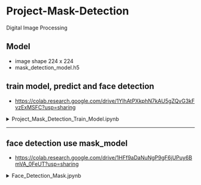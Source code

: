 # Project-Mask-Detection
Digital Image Processing

## Model 
- image shape 224 x 224
- mask_detection_model.h5

## train model, predict and face detection
- https://colab.research.google.com/drive/1YlhAtPXkphN7kAU5gZQvG3kFvzExMSFC?usp=sharing

<details>
<summary> Project_Mask_Detection_Train_Model.ipynb </summary>
<br>
# Introduction

Project Mask Detection training model use machine learning

https://medium.com/analytics-vidhya/what-is-a-pipeline-in-machine-learning-how-to-create-one-bda91d0ceaca

dataset - https://www.kaggle.com/omkargurav/face-mask-dataset


```python
# https://medium.com/super-ai-engineer/kora-%E0%B9%80%E0%B8%84%E0%B8%A3%E0%B8%B7%E0%B9%88%E0%B8%AD%E0%B8%87%E0%B8%A1%E0%B8%B7%E0%B8%AD%E0%B8%94%E0%B8%B5-%E0%B9%86-%E0%B8%AA%E0%B8%B3%E0%B8%AB%E0%B8%A3%E0%B8%B1%E0%B8%9A%E0%B8%84%E0%B8%99%E0%B8%A3%E0%B8%B1%E0%B8%81-google-colab-137c193641c0
!pip install -q kora # https://github.com/korakot/kora
```


```python
from kora import kaggle
kaggle.search('omkargurav/face-mask-dataset')
# https://www.kaggle.com/omkargurav/face-mask-dataset
```




<div>
<style scoped>
    .dataframe tbody tr th:only-of-type {
        vertical-align: middle;
    }

    .dataframe tbody tr th {
        vertical-align: top;
    }

    .dataframe thead th {
        text-align: right;
    }
</style>
<table border="1" class="dataframe">
  <thead>
    <tr style="text-align: right;">
      <th></th>
      <th>ref</th>
      <th>title</th>
      <th>size</th>
      <th>lastUpdated</th>
      <th>downloadCount</th>
    </tr>
  </thead>
  <tbody>
    <tr>
      <th>0</th>
      <td>omkargurav/face-mask-dataset</td>
      <td>Face Mask Detection Dataset</td>
      <td>163MB</td>
      <td>2020-07-31 18:34:42</td>
      <td>5049</td>
    </tr>
  </tbody>
</table>
</div>




```python
kaggle.download('omkargurav/face-mask-dataset')
```

    Downloading face-mask-dataset.zip to /content
     96% 156M/163M [00:01<00:00, 123MB/s]
    100% 163M/163M [00:01<00:00, 129MB/s]
    


```python
import tensorflow as tf
import numpy as np 
```

# Face mask detection using computer vision

## Get data - load dataset

- หน้าที่มีหน้ากาก กับหน้าที่ไม่มีหน้ากาก
- ใช้ภาพทดสอบจาก image_dataset_from_ditectory() ของ keras.preprocssing


```python
!pwd
```

    /content
    


```python
width, height = 224, 224
# mobileNetv2 network
batch_size = 32
data_dir = r"/content/data"
```


```python
training = tf.keras.preprocessing.image_dataset_from_directory(
    data_dir,
    validation_split = 0.3,
    subset = 'training',
    seed = 123,
    image_size = (height, width),
    batch_size = batch_size
)
```

    Found 7553 files belonging to 2 classes.
    Using 5288 files for training.
    


```python
validation = tf.keras.preprocessing.image_dataset_from_directory(
    data_dir,
    validation_split = 0.3,
    subset = 'training',
    seed = 123,
    image_size = (height, width),
    batch_size = batch_size
)
```

    Found 7553 files belonging to 2 classes.
    Using 5288 files for training.
    


```python
classes = training.class_names
print(classes)
print(training)
```

    ['with_mask', 'without_mask']
    <BatchDataset shapes: ((None, 224, 224, 3), (None,)), types: (tf.float32, tf.int32)>
    

## เช็คดูภาพใน ชุดข้อมูล


```python
import matplotlib.pyplot as plt
for images, labels in training.take(1):
  plt.imshow(images[3].numpy().astype('uint8'))
  plt.title(classes[labels[3]])
```


    
<!-- ![png](output_17_0.png) -->
    



```python
for images, labels in training.take(1):
  plt.imshow(images[3].numpy().astype('uint8'))
  plt.title(classes[labels[3]])
```


    
<!-- ![png](output_18_0.png) -->
    


## MobileNetv2 model


```python
from tensorflow.keras.applications import MobileNetV2
```


```python
model = MobileNetV2(weights = 'imagenet')
```

    Downloading data from https://storage.googleapis.com/tensorflow/keras-applications/mobilenet_v2/mobilenet_v2_weights_tf_dim_ordering_tf_kernels_1.0_224.h5
    14540800/14536120 [==============================] - 0s 0us/step
    14548992/14536120 [==============================] - 0s 0us/step
    

## รันโมเดล


```python
model.compile(optimizer='adam',
              loss = tf.keras.losses.SparseCategoricalCrossentropy(from_logits=True),
              metrics = ['accuracy'])
```


```python
model.summary()
```

    Model: "mobilenetv2_1.00_224"
    __________________________________________________________________________________________________
    Layer (type)                    Output Shape         Param #     Connected to                     
    ==================================================================================================
    input_1 (InputLayer)            [(None, 224, 224, 3) 0                                            
    __________________________________________________________________________________________________
    Conv1 (Conv2D)                  (None, 112, 112, 32) 864         input_1[0][0]                    
    __________________________________________________________________________________________________
    bn_Conv1 (BatchNormalization)   (None, 112, 112, 32) 128         Conv1[0][0]                      
    __________________________________________________________________________________________________
    Conv1_relu (ReLU)               (None, 112, 112, 32) 0           bn_Conv1[0][0]                   
    __________________________________________________________________________________________________
    expanded_conv_depthwise (Depthw (None, 112, 112, 32) 288         Conv1_relu[0][0]                 
    __________________________________________________________________________________________________
    expanded_conv_depthwise_BN (Bat (None, 112, 112, 32) 128         expanded_conv_depthwise[0][0]    
    __________________________________________________________________________________________________
    expanded_conv_depthwise_relu (R (None, 112, 112, 32) 0           expanded_conv_depthwise_BN[0][0] 
    __________________________________________________________________________________________________
    expanded_conv_project (Conv2D)  (None, 112, 112, 16) 512         expanded_conv_depthwise_relu[0][0
    __________________________________________________________________________________________________
    expanded_conv_project_BN (Batch (None, 112, 112, 16) 64          expanded_conv_project[0][0]      
    __________________________________________________________________________________________________
    block_1_expand (Conv2D)         (None, 112, 112, 96) 1536        expanded_conv_project_BN[0][0]   
    __________________________________________________________________________________________________
    block_1_expand_BN (BatchNormali (None, 112, 112, 96) 384         block_1_expand[0][0]             
    __________________________________________________________________________________________________
    block_1_expand_relu (ReLU)      (None, 112, 112, 96) 0           block_1_expand_BN[0][0]          
    __________________________________________________________________________________________________
    block_1_pad (ZeroPadding2D)     (None, 113, 113, 96) 0           block_1_expand_relu[0][0]        
    __________________________________________________________________________________________________
    block_1_depthwise (DepthwiseCon (None, 56, 56, 96)   864         block_1_pad[0][0]                
    __________________________________________________________________________________________________
    block_1_depthwise_BN (BatchNorm (None, 56, 56, 96)   384         block_1_depthwise[0][0]          
    __________________________________________________________________________________________________
    block_1_depthwise_relu (ReLU)   (None, 56, 56, 96)   0           block_1_depthwise_BN[0][0]       
    __________________________________________________________________________________________________
    block_1_project (Conv2D)        (None, 56, 56, 24)   2304        block_1_depthwise_relu[0][0]     
    __________________________________________________________________________________________________
    block_1_project_BN (BatchNormal (None, 56, 56, 24)   96          block_1_project[0][0]            
    __________________________________________________________________________________________________
    block_2_expand (Conv2D)         (None, 56, 56, 144)  3456        block_1_project_BN[0][0]         
    __________________________________________________________________________________________________
    block_2_expand_BN (BatchNormali (None, 56, 56, 144)  576         block_2_expand[0][0]             
    __________________________________________________________________________________________________
    block_2_expand_relu (ReLU)      (None, 56, 56, 144)  0           block_2_expand_BN[0][0]          
    __________________________________________________________________________________________________
    block_2_depthwise (DepthwiseCon (None, 56, 56, 144)  1296        block_2_expand_relu[0][0]        
    __________________________________________________________________________________________________
    block_2_depthwise_BN (BatchNorm (None, 56, 56, 144)  576         block_2_depthwise[0][0]          
    __________________________________________________________________________________________________
    block_2_depthwise_relu (ReLU)   (None, 56, 56, 144)  0           block_2_depthwise_BN[0][0]       
    __________________________________________________________________________________________________
    block_2_project (Conv2D)        (None, 56, 56, 24)   3456        block_2_depthwise_relu[0][0]     
    __________________________________________________________________________________________________
    block_2_project_BN (BatchNormal (None, 56, 56, 24)   96          block_2_project[0][0]            
    __________________________________________________________________________________________________
    block_2_add (Add)               (None, 56, 56, 24)   0           block_1_project_BN[0][0]         
                                                                     block_2_project_BN[0][0]         
    __________________________________________________________________________________________________
    block_3_expand (Conv2D)         (None, 56, 56, 144)  3456        block_2_add[0][0]                
    __________________________________________________________________________________________________
    block_3_expand_BN (BatchNormali (None, 56, 56, 144)  576         block_3_expand[0][0]             
    __________________________________________________________________________________________________
    block_3_expand_relu (ReLU)      (None, 56, 56, 144)  0           block_3_expand_BN[0][0]          
    __________________________________________________________________________________________________
    block_3_pad (ZeroPadding2D)     (None, 57, 57, 144)  0           block_3_expand_relu[0][0]        
    __________________________________________________________________________________________________
    block_3_depthwise (DepthwiseCon (None, 28, 28, 144)  1296        block_3_pad[0][0]                
    __________________________________________________________________________________________________
    block_3_depthwise_BN (BatchNorm (None, 28, 28, 144)  576         block_3_depthwise[0][0]          
    __________________________________________________________________________________________________
    block_3_depthwise_relu (ReLU)   (None, 28, 28, 144)  0           block_3_depthwise_BN[0][0]       
    __________________________________________________________________________________________________
    block_3_project (Conv2D)        (None, 28, 28, 32)   4608        block_3_depthwise_relu[0][0]     
    __________________________________________________________________________________________________
    block_3_project_BN (BatchNormal (None, 28, 28, 32)   128         block_3_project[0][0]            
    __________________________________________________________________________________________________
    block_4_expand (Conv2D)         (None, 28, 28, 192)  6144        block_3_project_BN[0][0]         
    __________________________________________________________________________________________________
    block_4_expand_BN (BatchNormali (None, 28, 28, 192)  768         block_4_expand[0][0]             
    __________________________________________________________________________________________________
    block_4_expand_relu (ReLU)      (None, 28, 28, 192)  0           block_4_expand_BN[0][0]          
    __________________________________________________________________________________________________
    block_4_depthwise (DepthwiseCon (None, 28, 28, 192)  1728        block_4_expand_relu[0][0]        
    __________________________________________________________________________________________________
    block_4_depthwise_BN (BatchNorm (None, 28, 28, 192)  768         block_4_depthwise[0][0]          
    __________________________________________________________________________________________________
    block_4_depthwise_relu (ReLU)   (None, 28, 28, 192)  0           block_4_depthwise_BN[0][0]       
    __________________________________________________________________________________________________
    block_4_project (Conv2D)        (None, 28, 28, 32)   6144        block_4_depthwise_relu[0][0]     
    __________________________________________________________________________________________________
    block_4_project_BN (BatchNormal (None, 28, 28, 32)   128         block_4_project[0][0]            
    __________________________________________________________________________________________________
    block_4_add (Add)               (None, 28, 28, 32)   0           block_3_project_BN[0][0]         
                                                                     block_4_project_BN[0][0]         
    __________________________________________________________________________________________________
    block_5_expand (Conv2D)         (None, 28, 28, 192)  6144        block_4_add[0][0]                
    __________________________________________________________________________________________________
    block_5_expand_BN (BatchNormali (None, 28, 28, 192)  768         block_5_expand[0][0]             
    __________________________________________________________________________________________________
    block_5_expand_relu (ReLU)      (None, 28, 28, 192)  0           block_5_expand_BN[0][0]          
    __________________________________________________________________________________________________
    block_5_depthwise (DepthwiseCon (None, 28, 28, 192)  1728        block_5_expand_relu[0][0]        
    __________________________________________________________________________________________________
    block_5_depthwise_BN (BatchNorm (None, 28, 28, 192)  768         block_5_depthwise[0][0]          
    __________________________________________________________________________________________________
    block_5_depthwise_relu (ReLU)   (None, 28, 28, 192)  0           block_5_depthwise_BN[0][0]       
    __________________________________________________________________________________________________
    block_5_project (Conv2D)        (None, 28, 28, 32)   6144        block_5_depthwise_relu[0][0]     
    __________________________________________________________________________________________________
    block_5_project_BN (BatchNormal (None, 28, 28, 32)   128         block_5_project[0][0]            
    __________________________________________________________________________________________________
    block_5_add (Add)               (None, 28, 28, 32)   0           block_4_add[0][0]                
                                                                     block_5_project_BN[0][0]         
    __________________________________________________________________________________________________
    block_6_expand (Conv2D)         (None, 28, 28, 192)  6144        block_5_add[0][0]                
    __________________________________________________________________________________________________
    block_6_expand_BN (BatchNormali (None, 28, 28, 192)  768         block_6_expand[0][0]             
    __________________________________________________________________________________________________
    block_6_expand_relu (ReLU)      (None, 28, 28, 192)  0           block_6_expand_BN[0][0]          
    __________________________________________________________________________________________________
    block_6_pad (ZeroPadding2D)     (None, 29, 29, 192)  0           block_6_expand_relu[0][0]        
    __________________________________________________________________________________________________
    block_6_depthwise (DepthwiseCon (None, 14, 14, 192)  1728        block_6_pad[0][0]                
    __________________________________________________________________________________________________
    block_6_depthwise_BN (BatchNorm (None, 14, 14, 192)  768         block_6_depthwise[0][0]          
    __________________________________________________________________________________________________
    block_6_depthwise_relu (ReLU)   (None, 14, 14, 192)  0           block_6_depthwise_BN[0][0]       
    __________________________________________________________________________________________________
    block_6_project (Conv2D)        (None, 14, 14, 64)   12288       block_6_depthwise_relu[0][0]     
    __________________________________________________________________________________________________
    block_6_project_BN (BatchNormal (None, 14, 14, 64)   256         block_6_project[0][0]            
    __________________________________________________________________________________________________
    block_7_expand (Conv2D)         (None, 14, 14, 384)  24576       block_6_project_BN[0][0]         
    __________________________________________________________________________________________________
    block_7_expand_BN (BatchNormali (None, 14, 14, 384)  1536        block_7_expand[0][0]             
    __________________________________________________________________________________________________
    block_7_expand_relu (ReLU)      (None, 14, 14, 384)  0           block_7_expand_BN[0][0]          
    __________________________________________________________________________________________________
    block_7_depthwise (DepthwiseCon (None, 14, 14, 384)  3456        block_7_expand_relu[0][0]        
    __________________________________________________________________________________________________
    block_7_depthwise_BN (BatchNorm (None, 14, 14, 384)  1536        block_7_depthwise[0][0]          
    __________________________________________________________________________________________________
    block_7_depthwise_relu (ReLU)   (None, 14, 14, 384)  0           block_7_depthwise_BN[0][0]       
    __________________________________________________________________________________________________
    block_7_project (Conv2D)        (None, 14, 14, 64)   24576       block_7_depthwise_relu[0][0]     
    __________________________________________________________________________________________________
    block_7_project_BN (BatchNormal (None, 14, 14, 64)   256         block_7_project[0][0]            
    __________________________________________________________________________________________________
    block_7_add (Add)               (None, 14, 14, 64)   0           block_6_project_BN[0][0]         
                                                                     block_7_project_BN[0][0]         
    __________________________________________________________________________________________________
    block_8_expand (Conv2D)         (None, 14, 14, 384)  24576       block_7_add[0][0]                
    __________________________________________________________________________________________________
    block_8_expand_BN (BatchNormali (None, 14, 14, 384)  1536        block_8_expand[0][0]             
    __________________________________________________________________________________________________
    block_8_expand_relu (ReLU)      (None, 14, 14, 384)  0           block_8_expand_BN[0][0]          
    __________________________________________________________________________________________________
    block_8_depthwise (DepthwiseCon (None, 14, 14, 384)  3456        block_8_expand_relu[0][0]        
    __________________________________________________________________________________________________
    block_8_depthwise_BN (BatchNorm (None, 14, 14, 384)  1536        block_8_depthwise[0][0]          
    __________________________________________________________________________________________________
    block_8_depthwise_relu (ReLU)   (None, 14, 14, 384)  0           block_8_depthwise_BN[0][0]       
    __________________________________________________________________________________________________
    block_8_project (Conv2D)        (None, 14, 14, 64)   24576       block_8_depthwise_relu[0][0]     
    __________________________________________________________________________________________________
    block_8_project_BN (BatchNormal (None, 14, 14, 64)   256         block_8_project[0][0]            
    __________________________________________________________________________________________________
    block_8_add (Add)               (None, 14, 14, 64)   0           block_7_add[0][0]                
                                                                     block_8_project_BN[0][0]         
    __________________________________________________________________________________________________
    block_9_expand (Conv2D)         (None, 14, 14, 384)  24576       block_8_add[0][0]                
    __________________________________________________________________________________________________
    block_9_expand_BN (BatchNormali (None, 14, 14, 384)  1536        block_9_expand[0][0]             
    __________________________________________________________________________________________________
    block_9_expand_relu (ReLU)      (None, 14, 14, 384)  0           block_9_expand_BN[0][0]          
    __________________________________________________________________________________________________
    block_9_depthwise (DepthwiseCon (None, 14, 14, 384)  3456        block_9_expand_relu[0][0]        
    __________________________________________________________________________________________________
    block_9_depthwise_BN (BatchNorm (None, 14, 14, 384)  1536        block_9_depthwise[0][0]          
    __________________________________________________________________________________________________
    block_9_depthwise_relu (ReLU)   (None, 14, 14, 384)  0           block_9_depthwise_BN[0][0]       
    __________________________________________________________________________________________________
    block_9_project (Conv2D)        (None, 14, 14, 64)   24576       block_9_depthwise_relu[0][0]     
    __________________________________________________________________________________________________
    block_9_project_BN (BatchNormal (None, 14, 14, 64)   256         block_9_project[0][0]            
    __________________________________________________________________________________________________
    block_9_add (Add)               (None, 14, 14, 64)   0           block_8_add[0][0]                
                                                                     block_9_project_BN[0][0]         
    __________________________________________________________________________________________________
    block_10_expand (Conv2D)        (None, 14, 14, 384)  24576       block_9_add[0][0]                
    __________________________________________________________________________________________________
    block_10_expand_BN (BatchNormal (None, 14, 14, 384)  1536        block_10_expand[0][0]            
    __________________________________________________________________________________________________
    block_10_expand_relu (ReLU)     (None, 14, 14, 384)  0           block_10_expand_BN[0][0]         
    __________________________________________________________________________________________________
    block_10_depthwise (DepthwiseCo (None, 14, 14, 384)  3456        block_10_expand_relu[0][0]       
    __________________________________________________________________________________________________
    block_10_depthwise_BN (BatchNor (None, 14, 14, 384)  1536        block_10_depthwise[0][0]         
    __________________________________________________________________________________________________
    block_10_depthwise_relu (ReLU)  (None, 14, 14, 384)  0           block_10_depthwise_BN[0][0]      
    __________________________________________________________________________________________________
    block_10_project (Conv2D)       (None, 14, 14, 96)   36864       block_10_depthwise_relu[0][0]    
    __________________________________________________________________________________________________
    block_10_project_BN (BatchNorma (None, 14, 14, 96)   384         block_10_project[0][0]           
    __________________________________________________________________________________________________
    block_11_expand (Conv2D)        (None, 14, 14, 576)  55296       block_10_project_BN[0][0]        
    __________________________________________________________________________________________________
    block_11_expand_BN (BatchNormal (None, 14, 14, 576)  2304        block_11_expand[0][0]            
    __________________________________________________________________________________________________
    block_11_expand_relu (ReLU)     (None, 14, 14, 576)  0           block_11_expand_BN[0][0]         
    __________________________________________________________________________________________________
    block_11_depthwise (DepthwiseCo (None, 14, 14, 576)  5184        block_11_expand_relu[0][0]       
    __________________________________________________________________________________________________
    block_11_depthwise_BN (BatchNor (None, 14, 14, 576)  2304        block_11_depthwise[0][0]         
    __________________________________________________________________________________________________
    block_11_depthwise_relu (ReLU)  (None, 14, 14, 576)  0           block_11_depthwise_BN[0][0]      
    __________________________________________________________________________________________________
    block_11_project (Conv2D)       (None, 14, 14, 96)   55296       block_11_depthwise_relu[0][0]    
    __________________________________________________________________________________________________
    block_11_project_BN (BatchNorma (None, 14, 14, 96)   384         block_11_project[0][0]           
    __________________________________________________________________________________________________
    block_11_add (Add)              (None, 14, 14, 96)   0           block_10_project_BN[0][0]        
                                                                     block_11_project_BN[0][0]        
    __________________________________________________________________________________________________
    block_12_expand (Conv2D)        (None, 14, 14, 576)  55296       block_11_add[0][0]               
    __________________________________________________________________________________________________
    block_12_expand_BN (BatchNormal (None, 14, 14, 576)  2304        block_12_expand[0][0]            
    __________________________________________________________________________________________________
    block_12_expand_relu (ReLU)     (None, 14, 14, 576)  0           block_12_expand_BN[0][0]         
    __________________________________________________________________________________________________
    block_12_depthwise (DepthwiseCo (None, 14, 14, 576)  5184        block_12_expand_relu[0][0]       
    __________________________________________________________________________________________________
    block_12_depthwise_BN (BatchNor (None, 14, 14, 576)  2304        block_12_depthwise[0][0]         
    __________________________________________________________________________________________________
    block_12_depthwise_relu (ReLU)  (None, 14, 14, 576)  0           block_12_depthwise_BN[0][0]      
    __________________________________________________________________________________________________
    block_12_project (Conv2D)       (None, 14, 14, 96)   55296       block_12_depthwise_relu[0][0]    
    __________________________________________________________________________________________________
    block_12_project_BN (BatchNorma (None, 14, 14, 96)   384         block_12_project[0][0]           
    __________________________________________________________________________________________________
    block_12_add (Add)              (None, 14, 14, 96)   0           block_11_add[0][0]               
                                                                     block_12_project_BN[0][0]        
    __________________________________________________________________________________________________
    block_13_expand (Conv2D)        (None, 14, 14, 576)  55296       block_12_add[0][0]               
    __________________________________________________________________________________________________
    block_13_expand_BN (BatchNormal (None, 14, 14, 576)  2304        block_13_expand[0][0]            
    __________________________________________________________________________________________________
    block_13_expand_relu (ReLU)     (None, 14, 14, 576)  0           block_13_expand_BN[0][0]         
    __________________________________________________________________________________________________
    block_13_pad (ZeroPadding2D)    (None, 15, 15, 576)  0           block_13_expand_relu[0][0]       
    __________________________________________________________________________________________________
    block_13_depthwise (DepthwiseCo (None, 7, 7, 576)    5184        block_13_pad[0][0]               
    __________________________________________________________________________________________________
    block_13_depthwise_BN (BatchNor (None, 7, 7, 576)    2304        block_13_depthwise[0][0]         
    __________________________________________________________________________________________________
    block_13_depthwise_relu (ReLU)  (None, 7, 7, 576)    0           block_13_depthwise_BN[0][0]      
    __________________________________________________________________________________________________
    block_13_project (Conv2D)       (None, 7, 7, 160)    92160       block_13_depthwise_relu[0][0]    
    __________________________________________________________________________________________________
    block_13_project_BN (BatchNorma (None, 7, 7, 160)    640         block_13_project[0][0]           
    __________________________________________________________________________________________________
    block_14_expand (Conv2D)        (None, 7, 7, 960)    153600      block_13_project_BN[0][0]        
    __________________________________________________________________________________________________
    block_14_expand_BN (BatchNormal (None, 7, 7, 960)    3840        block_14_expand[0][0]            
    __________________________________________________________________________________________________
    block_14_expand_relu (ReLU)     (None, 7, 7, 960)    0           block_14_expand_BN[0][0]         
    __________________________________________________________________________________________________
    block_14_depthwise (DepthwiseCo (None, 7, 7, 960)    8640        block_14_expand_relu[0][0]       
    __________________________________________________________________________________________________
    block_14_depthwise_BN (BatchNor (None, 7, 7, 960)    3840        block_14_depthwise[0][0]         
    __________________________________________________________________________________________________
    block_14_depthwise_relu (ReLU)  (None, 7, 7, 960)    0           block_14_depthwise_BN[0][0]      
    __________________________________________________________________________________________________
    block_14_project (Conv2D)       (None, 7, 7, 160)    153600      block_14_depthwise_relu[0][0]    
    __________________________________________________________________________________________________
    block_14_project_BN (BatchNorma (None, 7, 7, 160)    640         block_14_project[0][0]           
    __________________________________________________________________________________________________
    block_14_add (Add)              (None, 7, 7, 160)    0           block_13_project_BN[0][0]        
                                                                     block_14_project_BN[0][0]        
    __________________________________________________________________________________________________
    block_15_expand (Conv2D)        (None, 7, 7, 960)    153600      block_14_add[0][0]               
    __________________________________________________________________________________________________
    block_15_expand_BN (BatchNormal (None, 7, 7, 960)    3840        block_15_expand[0][0]            
    __________________________________________________________________________________________________
    block_15_expand_relu (ReLU)     (None, 7, 7, 960)    0           block_15_expand_BN[0][0]         
    __________________________________________________________________________________________________
    block_15_depthwise (DepthwiseCo (None, 7, 7, 960)    8640        block_15_expand_relu[0][0]       
    __________________________________________________________________________________________________
    block_15_depthwise_BN (BatchNor (None, 7, 7, 960)    3840        block_15_depthwise[0][0]         
    __________________________________________________________________________________________________
    block_15_depthwise_relu (ReLU)  (None, 7, 7, 960)    0           block_15_depthwise_BN[0][0]      
    __________________________________________________________________________________________________
    block_15_project (Conv2D)       (None, 7, 7, 160)    153600      block_15_depthwise_relu[0][0]    
    __________________________________________________________________________________________________
    block_15_project_BN (BatchNorma (None, 7, 7, 160)    640         block_15_project[0][0]           
    __________________________________________________________________________________________________
    block_15_add (Add)              (None, 7, 7, 160)    0           block_14_add[0][0]               
                                                                     block_15_project_BN[0][0]        
    __________________________________________________________________________________________________
    block_16_expand (Conv2D)        (None, 7, 7, 960)    153600      block_15_add[0][0]               
    __________________________________________________________________________________________________
    block_16_expand_BN (BatchNormal (None, 7, 7, 960)    3840        block_16_expand[0][0]            
    __________________________________________________________________________________________________
    block_16_expand_relu (ReLU)     (None, 7, 7, 960)    0           block_16_expand_BN[0][0]         
    __________________________________________________________________________________________________
    block_16_depthwise (DepthwiseCo (None, 7, 7, 960)    8640        block_16_expand_relu[0][0]       
    __________________________________________________________________________________________________
    block_16_depthwise_BN (BatchNor (None, 7, 7, 960)    3840        block_16_depthwise[0][0]         
    __________________________________________________________________________________________________
    block_16_depthwise_relu (ReLU)  (None, 7, 7, 960)    0           block_16_depthwise_BN[0][0]      
    __________________________________________________________________________________________________
    block_16_project (Conv2D)       (None, 7, 7, 320)    307200      block_16_depthwise_relu[0][0]    
    __________________________________________________________________________________________________
    block_16_project_BN (BatchNorma (None, 7, 7, 320)    1280        block_16_project[0][0]           
    __________________________________________________________________________________________________
    Conv_1 (Conv2D)                 (None, 7, 7, 1280)   409600      block_16_project_BN[0][0]        
    __________________________________________________________________________________________________
    Conv_1_bn (BatchNormalization)  (None, 7, 7, 1280)   5120        Conv_1[0][0]                     
    __________________________________________________________________________________________________
    out_relu (ReLU)                 (None, 7, 7, 1280)   0           Conv_1_bn[0][0]                  
    __________________________________________________________________________________________________
    global_average_pooling2d (Globa (None, 1280)         0           out_relu[0][0]                   
    __________________________________________________________________________________________________
    predictions (Dense)             (None, 1000)         1281000     global_average_pooling2d[0][0]   
    ==================================================================================================
    Total params: 3,538,984
    Trainable params: 3,504,872
    Non-trainable params: 34,112
    __________________________________________________________________________________________________
    


```python

```

# Training the model

https://keras.rstudio.com/reference/fit.html#arguments

validation_data	
Data on which to evaluate the loss and any model metrics at the end of each epoch. The model will not be trained on this data. This could be a list (x_val, y_val) or a list (x_val, y_val, val_sample_weights). validation_data will override validation_split.


- หมายถึง ข้อมูลการตรวจสอบ ประเมินค่า loss และ model metrics เมื่อจบ epoch


epochs
Number of epochs to train the model. Note that in conjunction with initial_epoch, epochs is to be understood as "final epoch". The model is not trained for a number of iterations given by epochs, but merely until the epoch of index epochs is reached.

- epochs	คือ จำนวนครั้งในการฝึกโมเดล


```python
# train 3 ครั้ง
# face_mask_detection = model.fit(training, validation_data= validation, epochs=3)
```


```python
# train 1 ครั้ง
face_mask_detection = model.fit(training, validation_data= validation, epochs=1)
```


```python
face_mask_detection = model.fit(training, validation_data= validation, epochs=3)
```

    Epoch 1/3
    

    /usr/local/lib/python3.7/dist-packages/keras/backend.py:4907: UserWarning: "`sparse_categorical_crossentropy` received `from_logits=True`, but the `output` argument was produced by a sigmoid or softmax activation and thus does not represent logits. Was this intended?"
      '"`sparse_categorical_crossentropy` received `from_logits=True`, but '
    

    166/166 [==============================] - 1161s 7s/step - loss: 0.1547 - accuracy: 0.9703 - val_loss: 4.2973 - val_accuracy: 0.8050
    Epoch 2/3
    166/166 [==============================] - 1147s 7s/step - loss: 0.0549 - accuracy: 0.9837 - val_loss: 0.6734 - val_accuracy: 0.9276
    Epoch 3/3
    166/166 [==============================] - 1150s 7s/step - loss: 0.0243 - accuracy: 0.9930 - val_loss: 1.1814 - val_accuracy: 0.8561
    

- ETA คือเวลาที่คาดว่า กำลังจะเสร็จ
- loss คือ ค่าความสูญเสีย (ผิดพลาด) 
- accuracy คือค่าความถูกต้อง

# Predicting


```python
from google.colab import files

uploaded = files.upload()

# for fn in uploaded.keys():
#   print('User uploaded file "{name}" with length {length} bytes'.format(
#       name=fn, length=len(uploaded[fn])))
```



<input type="file" id="files-bae91907-4253-4a53-8e38-8fd855ffdcec" name="files[]" multiple disabled
   style="border:none" />
<output id="result-bae91907-4253-4a53-8e38-8fd855ffdcec">
 Upload widget is only available when the cell has been executed in the
 current browser session. Please rerun this cell to enable.
 </output>
 <script src="/nbextensions/google.colab/files.js"></script> 


    Saving testimg.jpg to testimg.jpg
    


```python

# โหลดภาพมา
# image = tf.keras.preprocessing.image.load_img(image_path)
img = tf.keras.preprocessing.image.load_img('testimg.jpg', target_size=(height, width))

# แปลงเป็น array
image_array = tf.keras.preprocessing.image.img_to_array(img)
# ขยายมิติภาพเพื่อให้ fit กับ model
image_array = tf.expand_dims(image_array, 0)

# เช็ค shape ภาพ
image_array.shape
```




    TensorShape([1, 224, 224, 3])




```python
import random 
predictions = model.predict(image_array)
score = tf.nn.softmax(predictions[0])

for i in range(15):
  ran = random.randint(1, len(score))
  res= score[ran]*100000
  print(res)
print(type(res))

```

    tf.Tensor(99.828476, shape=(), dtype=float32)
    tf.Tensor(99.828476, shape=(), dtype=float32)
    tf.Tensor(99.828476, shape=(), dtype=float32)
    tf.Tensor(99.828476, shape=(), dtype=float32)
    tf.Tensor(99.828476, shape=(), dtype=float32)
    tf.Tensor(99.828476, shape=(), dtype=float32)
    tf.Tensor(99.828476, shape=(), dtype=float32)
    tf.Tensor(99.828476, shape=(), dtype=float32)
    tf.Tensor(99.828476, shape=(), dtype=float32)
    tf.Tensor(99.828476, shape=(), dtype=float32)
    tf.Tensor(99.828476, shape=(), dtype=float32)
    tf.Tensor(99.828476, shape=(), dtype=float32)
    tf.Tensor(99.828476, shape=(), dtype=float32)
    tf.Tensor(99.828476, shape=(), dtype=float32)
    tf.Tensor(99.828476, shape=(), dtype=float32)
    <class 'tensorflow.python.framework.ops.EagerTensor'>
    

*Save the model*


```python
model.save('mask_detection_model', save_format='h5')
```

    /usr/local/lib/python3.7/dist-packages/keras/utils/generic_utils.py:497: CustomMaskWarning: Custom mask layers require a config and must override get_config. When loading, the custom mask layer must be passed to the custom_objects argument.
      category=CustomMaskWarning)
    

# Face Detection

reference videocapture
  - AI บ้าน บ้าน (รศ.ดร.ปริญญา สงวนสัตย์)

- https://www.youtube.com/watch?v=1VziTgVt4GQ&t=11s

- https://colab.research.google.com/drive/1v4zM9Gcxt6r5pHGN8HS6CYsLTt1VoZsG



```python
from IPython.display import display, Javascript
from google.colab.output import eval_js
from base64 import b64decode, b64encode
import numpy as np
from PIL import Image
import io
```


```python
# haarcascade
!wget https://raw.githubusercontent.com/opencv/opencv/master/data/haarcascades/haarcascade_frontalface_default.xml
# load model
!wget https://raw.githubusercontent.com/lacakp/Project-Mask-Detection/main/mask_detection_model.h5
```

    --2021-09-24 12:26:35--  https://raw.githubusercontent.com/opencv/opencv/master/data/haarcascades/haarcascade_frontalface_default.xml
    Resolving raw.githubusercontent.com (raw.githubusercontent.com)... 185.199.108.133, 185.199.109.133, 185.199.110.133, ...
    Connecting to raw.githubusercontent.com (raw.githubusercontent.com)|185.199.108.133|:443... connected.
    HTTP request sent, awaiting response... 200 OK
    Length: 930127 (908K) [text/plain]
    Saving to: ‘haarcascade_frontalface_default.xml.1’
    
    haarcascade_frontal 100%[===================>] 908.33K  --.-KB/s    in 0.05s   
    
    2021-09-24 12:26:35 (19.1 MB/s) - ‘haarcascade_frontalface_default.xml.1’ saved [930127/930127]
    
    --2021-09-24 12:26:35--  https://raw.githubusercontent.com/lacakp/Project-Mask-Detection/main/mask_detection_model.h5
    Resolving raw.githubusercontent.com (raw.githubusercontent.com)... 185.199.108.133, 185.199.110.133, 185.199.109.133, ...
    Connecting to raw.githubusercontent.com (raw.githubusercontent.com)|185.199.108.133|:443... connected.
    HTTP request sent, awaiting response... 200 OK
    Length: 43065952 (41M) [application/octet-stream]
    Saving to: ‘mask_detection_model.h5.1’
    
    mask_detection_mode 100%[===================>]  41.07M   137MB/s    in 0.3s    
    
    2021-09-24 12:26:35 (137 MB/s) - ‘mask_detection_model.h5.1’ saved [43065952/43065952]
    
    


```python
## โค้ด สำหรับวิดีโอแคปเจอร์

def VideoCapture():
  js = Javascript('''
    async function create(){
      div = document.createElement('div');
      document.body.appendChild(div);

      video = document.createElement('video');
      video.setAttribute('playsinline', '');

      div.appendChild(video);

      stream = await navigator.mediaDevices.getUserMedia({video: {facingMode: "environment"}});
      video.srcObject = stream;

      await video.play();

      canvas =  document.createElement('canvas');
      canvas.width = video.videoWidth;
      canvas.height = video.videoHeight;
      canvas.getContext('2d').drawImage(video, 0, 0);

      div_out = document.createElement('div');
      document.body.appendChild(div_out);
      img = document.createElement('img');
      div_out.appendChild(img);
    }

    async function capture(){
        return await new Promise(function(resolve, reject){
            pendingResolve = resolve;
            canvas.getContext('2d').drawImage(video, 0, 0);
            result = canvas.toDataURL('image/jpeg', 0.8);
            pendingResolve(result);
        })
    }

    function showimg(imgb64){
        img.src = "data:image/jpg;base64," + imgb64;
    }

  ''')
  display(js)

def byte2image(byte):
  jpeg = b64decode(byte.split(',')[1])
  im = Image.open(io.BytesIO(jpeg))
  return np.array(im)

def image2byte(image):
  image = Image.fromarray(image)
  buffer = io.BytesIO()
  image.save(buffer, 'jpeg')
  buffer.seek(0)
  x = b64encode(buffer.read()).decode('utf-8')
  return x

```


```python
import cv2
import numpy as np
from keras.models import load_model
import tensorflow as tf

model = load_model("./mask_detection_model.h5")
face_detector = cv2.CascadeClassifier('haarcascade_frontalface_default.xml')
# classifier = cv2.CascadeClassifier('haarcascade_frontalface_default.xml')
```


```python
from google.colab.patches import cv2_imshow
import time
# model shape  shape=(None, 224, 224, 3)

labels_dict={0:'without mask',1:'mask'}
color_dict={0:(0,0,255),1:(0,255,0)}

VideoCapture()
eval_js('create()')

while True:
    byte = eval_js('capture()')
    frame = byte2image(byte)
    frame=cv2.flip(frame,1,1) # สลับเพื่อให้ไม่เหมือนกระจก
    # gray = cv2.cvtColor(frame, cv2.COLOR_RGB2GRAY)
    new_img = cv2.resize(frame, (frame.shape[1] // 1, frame.shape[0] // 1)) # resize
    # สำหรับตรวจจับใบหน้า
    faces = face_detector.detectMultiScale(new_img)
    for x, y, w, h in faces:
      face_img = new_img[y:x+h, x:x+w] # ดึงพิกัดใบหน้า
      resized = cv2.resize(face_img, (224, 224)) # ให้ภาพใบหน้า fit กับโมเดล (224,224)
      img_array = tf.keras.preprocessing.image.img_to_array(resized) # แปลงใบหน้าเป็น array
      img_array = tf.expand_dims(img_array, 0) #ขยายมิติภาพฟิตกับโมดล
      predictions = model.predict(img_array) # ทำนายบน ROI (Region of Interest)
      score = tf.nn.softmax(predictions[0]) # ผลลัพธ์
      label = np.argmax(score)

      if label == 0:
        cv2.rectangle(new_img, (x, y), (x+w, y+h), (0, 255, 0), 2)
        cv2.putText(new_img, "mask", (x, y), cv2.FONT_HERSHEY_SIMPLEX, 0.8, (0, 255, 0), 2)
      elif label == 1:
        cv2.rectangle(new_img, (x, y), (x+w, y+h), (0, 255, 0), 2)
        cv2.putText(new_img, "No mask", (x, y), cv2.FONT_HERSHEY_SIMPLEX, 0.8, (0, 255, 0), 2)
      else:
        None
      # pass
      # แสดงผลหลังจากทำนาย
      new_img = cv2.cvtColor(new_img, cv2.COLOR_BGR2RGB)
      cv2_imshow(new_img)
      # eval_js('showimg("{}")'.format(image2byte(new_img)))
      print(np.argmax(score), 100 * np.max(score))
      time.sleep(1)

    eval_js('showimg("{}")'.format(image2byte(frame)))

```


```python
|
```
</details> 

        
-----------------------------------------------------------------------------------------------------------

## face detection use mask_model
- https://colab.research.google.com/drive/1HFf9aDaNuNgP9gF6jUPuy6BmVA_0FeUT?usp=sharing

<details>
<summary>Face_Detection_Mask.jpynb</summary>
<br>

# Face Detection Mask

reference videocapture
  - AI บ้าน บ้าน (รศ.ดร.ปริญญา สงวนสัตย์)

- https://www.youtube.com/watch?v=1VziTgVt4GQ&t=11s

- https://colab.research.google.com/drive/1v4zM9Gcxt6r5pHGN8HS6CYsLTt1VoZsG



```python
from IPython.display import display, Javascript
from google.colab.output import eval_js
from base64 import b64decode, b64encode
import numpy as np
from PIL import Image
import io
```


```python
# haarcascade
!wget https://raw.githubusercontent.com/opencv/opencv/master/data/haarcascades/haarcascade_frontalface_default.xml
# load model
!wget https://raw.githubusercontent.com/lacakp/Project-Mask-Detection/main/mask_detection_model.h5
```

    --2021-09-24 12:26:35--  https://raw.githubusercontent.com/opencv/opencv/master/data/haarcascades/haarcascade_frontalface_default.xml
    Resolving raw.githubusercontent.com (raw.githubusercontent.com)... 185.199.108.133, 185.199.109.133, 185.199.110.133, ...
    Connecting to raw.githubusercontent.com (raw.githubusercontent.com)|185.199.108.133|:443... connected.
    HTTP request sent, awaiting response... 200 OK
    Length: 930127 (908K) [text/plain]
    Saving to: ‘haarcascade_frontalface_default.xml.1’
    
    haarcascade_frontal 100%[===================>] 908.33K  --.-KB/s    in 0.05s   
    
    2021-09-24 12:26:35 (19.1 MB/s) - ‘haarcascade_frontalface_default.xml.1’ saved [930127/930127]
    
    --2021-09-24 12:26:35--  https://raw.githubusercontent.com/lacakp/Project-Mask-Detection/main/mask_detection_model.h5
    Resolving raw.githubusercontent.com (raw.githubusercontent.com)... 185.199.108.133, 185.199.110.133, 185.199.109.133, ...
    Connecting to raw.githubusercontent.com (raw.githubusercontent.com)|185.199.108.133|:443... connected.
    HTTP request sent, awaiting response... 200 OK
    Length: 43065952 (41M) [application/octet-stream]
    Saving to: ‘mask_detection_model.h5.1’
    
    mask_detection_mode 100%[===================>]  41.07M   137MB/s    in 0.3s    
    
    2021-09-24 12:26:35 (137 MB/s) - ‘mask_detection_model.h5.1’ saved [43065952/43065952]
    
    


```python
## โค้ด สำหรับวิดีโอแคปเจอร์

def VideoCapture():
  js = Javascript('''
    async function create(){
      div = document.createElement('div');
      document.body.appendChild(div);

      video = document.createElement('video');
      video.setAttribute('playsinline', '');

      div.appendChild(video);

      stream = await navigator.mediaDevices.getUserMedia({video: {facingMode: "environment"}});
      video.srcObject = stream;

      await video.play();

      canvas =  document.createElement('canvas');
      canvas.width = video.videoWidth;
      canvas.height = video.videoHeight;
      canvas.getContext('2d').drawImage(video, 0, 0);

      div_out = document.createElement('div');
      document.body.appendChild(div_out);
      img = document.createElement('img');
      div_out.appendChild(img);
    }

    async function capture(){
        return await new Promise(function(resolve, reject){
            pendingResolve = resolve;
            canvas.getContext('2d').drawImage(video, 0, 0);
            result = canvas.toDataURL('image/jpeg', 0.8);
            pendingResolve(result);
        })
    }

    function showimg(imgb64){
        img.src = "data:image/jpg;base64," + imgb64;
    }

  ''')
  display(js)

def byte2image(byte):
  jpeg = b64decode(byte.split(',')[1])
  im = Image.open(io.BytesIO(jpeg))
  return np.array(im)

def image2byte(image):
  image = Image.fromarray(image)
  buffer = io.BytesIO()
  image.save(buffer, 'jpeg')
  buffer.seek(0)
  x = b64encode(buffer.read()).decode('utf-8')
  return x

```


```python
import cv2
import numpy as np
from keras.models import load_model
import tensorflow as tf

model = load_model("./mask_detection_model.h5")
face_detector = cv2.CascadeClassifier('haarcascade_frontalface_default.xml')
# classifier = cv2.CascadeClassifier('haarcascade_frontalface_default.xml')
```


```python
from google.colab.patches import cv2_imshow
import time
# model shape  shape=(None, 224, 224, 3)

labels_dict={0:'without mask',1:'mask'}
color_dict={0:(0,0,255),1:(0,255,0)}

VideoCapture()
eval_js('create()')

while True:
    byte = eval_js('capture()')
    frame = byte2image(byte)
    frame=cv2.flip(frame,1,1) # สลับเพื่อให้ไม่เหมือนกระจก
    # gray = cv2.cvtColor(frame, cv2.COLOR_RGB2GRAY)
    new_img = cv2.resize(frame, (frame.shape[1] // 1, frame.shape[0] // 1)) # resize
    # สำหรับตรวจจับใบหน้า
    faces = face_detector.detectMultiScale(new_img)
    for x, y, w, h in faces:
      face_img = new_img[y:x+h, x:x+w] # ดึงพิกัดใบหน้า
      resized = cv2.resize(face_img, (224, 224)) # ให้ภาพใบหน้า fit กับโมเดล (224,224)
      img_array = tf.keras.preprocessing.image.img_to_array(resized) # แปลงใบหน้าเป็น array
      img_array = tf.expand_dims(img_array, 0) #ขยายมิติภาพฟิตกับโมดล
      predictions = model.predict(img_array) # ทำนายบน ROI (Region of Interest)
      score = tf.nn.softmax(predictions[0]) # ผลลัพธ์
      label = np.argmax(score)

      if label == 0:
        cv2.rectangle(new_img, (x, y), (x+w, y+h), (0, 255, 0), 2)
        cv2.putText(new_img, "mask", (x, y), cv2.FONT_HERSHEY_SIMPLEX, 0.8, (0, 255, 0), 2)
      elif label == 1:
        cv2.rectangle(new_img, (x, y), (x+w, y+h), (0, 255, 0), 2)
        cv2.putText(new_img, "No mask", (x, y), cv2.FONT_HERSHEY_SIMPLEX, 0.8, (0, 255, 0), 2)
      else:
        None
      # pass
      # แสดงผลหลังจากทำนาย
      new_img = cv2.cvtColor(new_img, cv2.COLOR_BGR2RGB)
      cv2_imshow(new_img)
      # eval_js('showimg("{}")'.format(image2byte(new_img)))
      print(np.argmax(score), 100 * np.max(score))
      time.sleep(1)

    eval_js('showimg("{}")'.format(image2byte(frame)))

```


```python
|
```

    
</details>
